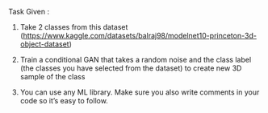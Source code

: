 Task Given :

1. Take 2 classes from this dataset (https://www.kaggle.com/datasets/balraj98/modelnet10-princeton-3d-object-dataset)

2. Train a conditional GAN that takes a random noise and the class label (the classes you have selected from the dataset) to create new 3D sample of the class

3. You can use any ML library. Make sure you also write comments in your code so it’s easy to follow.
